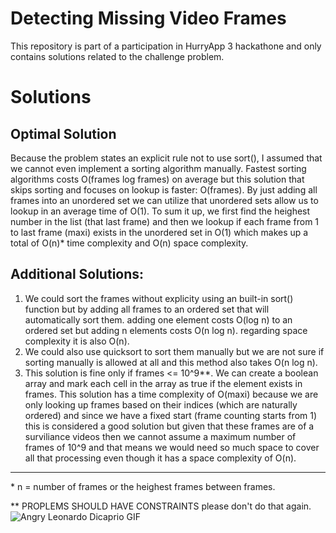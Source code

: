 # Detecting Missing Video Frames
This repository is part of a participation in HurryApp 3 hackathone and only contains solutions related to the challenge problem.
# Solutions 
## Optimal Solution
Because the problem states an explicit rule not to use sort(), I assumed that we cannot even implement a sorting algorithm manually. Fastest sorting algorithms costs O(frames log frames) on average but this solution that skips sorting and focuses on lookup is faster: O(frames). By just adding all frames into an unordered set we can utilize that unordered sets allow us to lookup in an average time of O(1). To sum it up, we first find the heighest number in the list (that last frame) and then we lookup if each frame from 1 to last frame (maxi) exists in the unordered set in O(1) which makes up a total of O(n)* time complexity and O(n) space complexity.

## Additional Solutions:
1. We could sort the frames without explicity using an built-in sort() function but by adding all frames to an ordered set that will automatically sort them. adding one element costs O(log n) to an ordered set but adding n elements costs O(n log n). regarding space complexity it is also O(n).
2. We could also use quicksort to sort them manually but we are not sure if sorting manually is allowed at all and this method also takes O(n log n).
3. This solution is fine only if frames <= 10^9**. We can create a boolean array and mark each cell in the array as true if the element exists in frames. This solution has a time complexity of O(maxi) because we are only looking up frames based on their indices (which are naturally ordered) and since we have a fixed start (frame counting starts from 1) this is considered a good solution but given that these frames are of a surviliance videos then we cannot assume a maximum number of frames of 10^9 and that means we would need so much space to cover all that processing even though it has a space complexity of O(n).
---
\* n = number of frames or the heighest frames between frames.

** PROPLEMS SHOULD HAVE CONSTRAINTS please don't do that again.
![Angry Leonardo Dicaprio GIF](https://github.com/user-attachments/assets/bf720f0e-ca05-47e3-8db3-a0598244d6b8)
